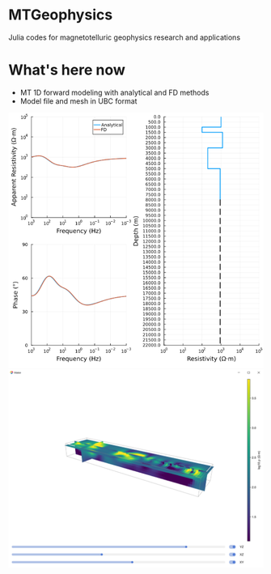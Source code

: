 # MTGeophysics
Julia codes for magnetotelluric geophysics research and applications 


# What's here now 
- MT 1D forward modeling with analytical and FD methods 
- Model file and mesh in UBC format 


![Alt text](images/MT1D_comparison.png) 
![Alt text](images/Model3D.png)